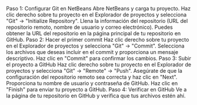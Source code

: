 
Paso 1: Configurar Git en NetBeans
Abre NetBeans y carga tu proyecto.
Haz clic derecho sobre tu proyecto en el Explorador de proyectos y selecciona "Git" -> "Initialize Repository".
Llena la información del repositorio (URL del repositorio remoto, nombre de usuario y correo electrónico). Puedes obtener la URL del repositorio en la página principal de tu repositorio en GitHub.
Paso 2: Hacer el primer commit
Haz clic derecho sobre tu proyecto en el Explorador de proyectos y selecciona "Git" -> "Commit".
Selecciona los archivos que deseas incluir en el commit y proporciona un mensaje descriptivo.
Haz clic en "Commit" para confirmar los cambios.
Paso 3: Subir el proyecto a GitHub
Haz clic derecho sobre tu proyecto en el Explorador de proyectos y selecciona "Git" -> "Remote" -> "Push".
Asegúrate de que la configuración del repositorio remoto sea correcta y haz clic en "Next".
Proporciona tu nombre de usuario y contraseña de GitHub.
Haz clic en "Finish" para enviar tu proyecto a GitHub.
Paso 4: Verificar en GitHub
Ve a la página de tu repositorio en GitHub y verifica que tus archivos estén ahí.
